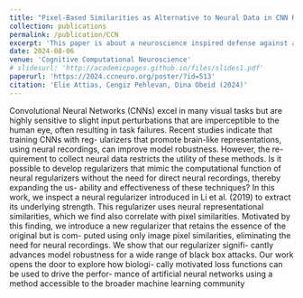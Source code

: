 ```yaml
---
title: "Pixel-Based Similarities as Alternative to Neural Data in CNN Regularization Against Adversarial Attacks"
collection: publications
permalink: /publication/CCN
excerpt: 'This paper is about a neuroscience inspired defense against adversarial attacks for image classification tasks.'
date: 2024-08-06
venue: 'Cognitive Computational Neuroscience'
# slidesurl: 'http://academicpages.github.io/files/slides1.pdf'
paperurl: 'https://2024.ccneuro.org/poster/?id=513'
citation: 'Elie Attias, Cengiz Pehlevan, Dina Obeid (2024)'
---
```


Convolutional Neural Networks (CNNs) excel in many visual
tasks but are highly sensitive to slight input perturbations that
are imperceptible to the human eye, often resulting in task
failures. Recent studies indicate that training CNNs with reg-
ularizers that promote brain-like representations, using neural
recordings, can improve model robustness. However, the re-
quirement to collect neural data restricts the utility of these
methods. Is it possible to develop regularizers that mimic
the computational function of neural regularizers without the
need for direct neural recordings, thereby expanding the us-
ability and effectiveness of these techniques? In this work,
we inspect a neural regularizer introduced in Li et al. (2019)
to extract its underlying strength. This regularizer uses neural
representational similarities, which we find also correlate with
pixel similarities. Motivated by this finding, we introduce a new
regularizer that retains the essence of the original but is com-
puted using only image pixel similarities, eliminating the need
for neural recordings. We show that our regularizer signifi-
cantly advances model robustness for a wide range of black
box attacks. Our work opens the door to explore how biologi-
cally motivated loss functions can be used to drive the perfor-
mance of artificial neural networks using a method accessible
to the broader machine learning community